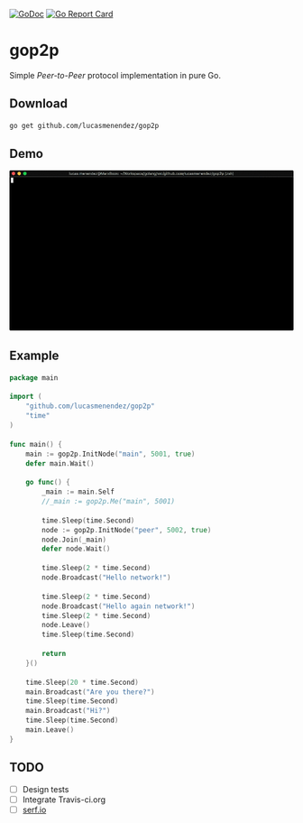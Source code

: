 [![GoDoc](https://godoc.org/github.com/lucasmenendez/gop2p?status.svg)](https://godoc.org/github.com/lucasmenendez/gop2p) [![Go Report Card](https://goreportcard.com/badge/github.com/lucasmenendez/gop2p)](https://goreportcard.com/report/github.com/lucasmenendez/gop2p)

# gop2p
Simple *Peer-to-Peer* protocol implementation in pure Go.

## Download
```bash
go get github.com/lucasmenendez/gop2p
```

## Demo
![demo.gif](demo.gif)

## Example
```go
package main

import (
    "github.com/lucasmenendez/gop2p"
    "time"
)

func main() {
    main := gop2p.InitNode("main", 5001, true)
    defer main.Wait()
    
    go func() {
        _main := main.Self
        //_main := gop2p.Me("main", 5001)
        
        time.Sleep(time.Second)
        node := gop2p.InitNode("peer", 5002, true)
        node.Join(_main)
        defer node.Wait()
        
        time.Sleep(2 * time.Second)
        node.Broadcast("Hello network!")
        
        time.Sleep(2 * time.Second)
        node.Broadcast("Hello again network!")
        time.Sleep(2 * time.Second)
        node.Leave()
        time.Sleep(time.Second)
        
        return
    }()
    
    time.Sleep(20 * time.Second)
    main.Broadcast("Are you there?")
    time.Sleep(time.Second)
    main.Broadcast("Hi?")
    time.Sleep(time.Second)
    main.Leave()
}
```

## TODO

- [ ] Design tests
- [ ] Integrate Travis-ci.org
- [ ] [serf.io](https://www.serf.io/)